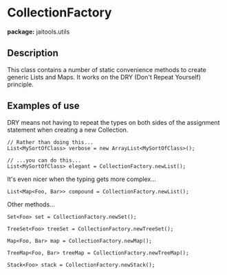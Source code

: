 # CollectionFactory #

**package:** jaitools.utils

## Description ##

This class contains a number of static convenience methods to create generic Lists and Maps. It works on the DRY (Don't Repeat Yourself) principle.

## Examples of use ##

DRY means not having to repeat the types on both sides of the assignment statement when creating a new Collection.
```
// Rather than doing this...
List<MySortOfClass> verbose = new ArrayList<MySortOfClass>();

// ...you can do this...
List<MySortOfClass> elegant = CollectionFactory.newList();
```

It's even nicer when the typing gets more complex...
```
List<Map<Foo, Bar>> compound = CollectionFactory.newList();
```

Other methods...
```
Set<Foo> set = CollectionFactory.newSet();

TreeSet<Foo> treeSet = CollectionFactory.newTreeSet();

Map<Foo, Bar> map = CollectionFactory.newMap();

TreeMap<Foo, Bar> treeMap = CollectionFactory.newTreeMap();

Stack<Foo> stack = CollectionFactory.newStack();
```